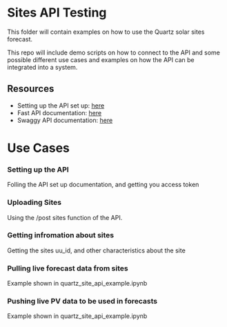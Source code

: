 # Sites API Testing

This folder will contain examples on how to use the Quartz solar sites forecast.

This repo will include demo scripts on how to connect to the API and some possible different use cases and examples on how the API can be integrated into a system.

## Resources

* Setting up the API set up: [here](https://openclimatefix.notion.site/Quartz-Solar-Documentation-0d718915650e4f098470d695aa3494bf)
* Fast API documentation: [here](https://api-site.quartz.solar/docs)
* Swaggy API documentation: [here](https://api-site.quartz.solar/swagger)

# Use Cases

### Setting up the API

Folling the API set up documentation, and getting you access token

### Uploading Sites

Using the /post sites function of the API.

### Getting infromation about sites

Getting the sites uu_id, and other characteristics about the site

### Pulling live forecast data from sites

Example shown in quartz_site_api_example.ipynb

### Pushing live PV data to be used in forecasts

Example shown in quartz_site_api_example.ipynb

